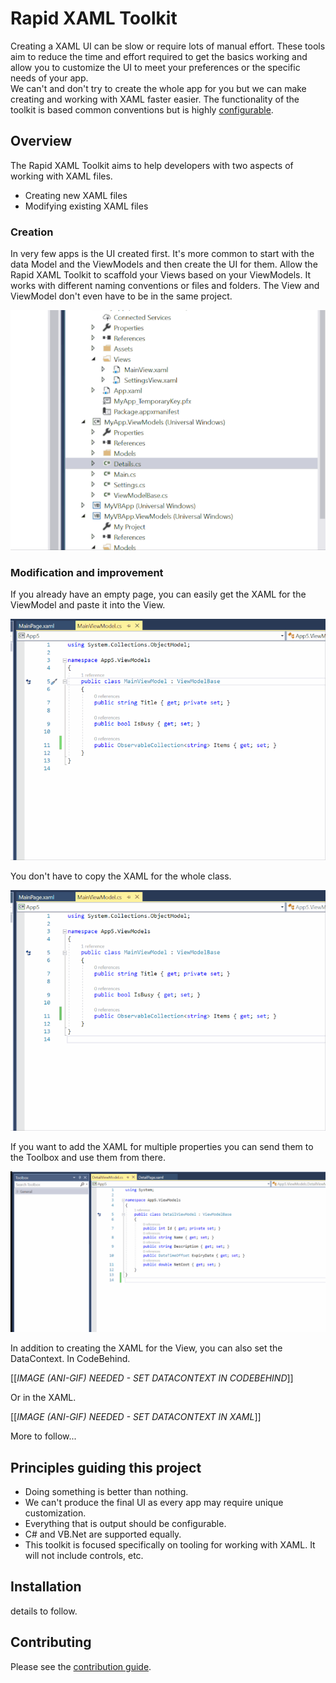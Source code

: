 
# Rapid XAML Toolkit

Creating a XAML UI can be slow or require lots of manual effort. These tools aim to reduce the time and effort required to get the basics working and allow you to customize the UI to meet your preferences or the specific needs of your app.   
We can't and don't try to create the whole app for you but we can make creating and working with XAML faster easier.
The functionality of the toolkit is based common conventions but is highly [configurable](./docs/configuration.md).

## Overview

The Rapid XAML Toolkit aims to help developers with two aspects of working with XAML files.

- Creating new XAML files
- Modifying existing XAML files

### Creation

In very few apps is the UI created first. It's more common to start with the data Model and the ViewModels and then create the UI for them. Allow the Rapid XAML Toolkit to scaffold your Views based on your ViewModels. It works with different naming conventions or files and folders. The View and ViewModel don't even have to be in the same project.

![Creating a View from context menu of ViewModel in Solution Explorer](./docs/Assets/Create-View-In-Solution-Explorer.gif)

### Modification and improvement

If you already have an empty page, you can easily get the XAML for the ViewModel and paste it into the View.

![Copy class in ViewModel and paste into View as XAML](./docs/Assets/Copy-Class-To-Clipboard.gif)

You don't have to copy the XAML for the whole class.

![Copy selection of properties in ViewModel and paste into View as XAML](./docs/Assets/Copy-Selection-To-Clipboard.gif)

If you want to add the XAML for multiple properties you can send them to the Toolbox and use them from there.

![Send properties to the Toolbox then drag onto the View as XAML](./docs/Assets/Send-To-Toolbox-And-Drag-To-View.gif)

In addition to creating the XAML for the View, you can also set the DataContext. In CodeBehind.

[[*IMAGE (ANI-GIF) NEEDED - SET DATACONTEXT IN CODEBEHIND*]]

Or in the XAML.

[[*IMAGE (ANI-GIF) NEEDED - SET DATACONTEXT IN XAML*]]

More to follow...

## Principles guiding this project

- Doing something is better than nothing.
- We can't produce the final UI as every app may require unique customization.
- Everything that is output should be configurable.
- C# and VB.Net are supported equally.
- This toolkit is focused specifically on tooling for working with XAML. It will not include controls, etc.

## Installation

details to follow.

## Contributing

Please see the [contribution guide](./CONTRIBUTING.md).
